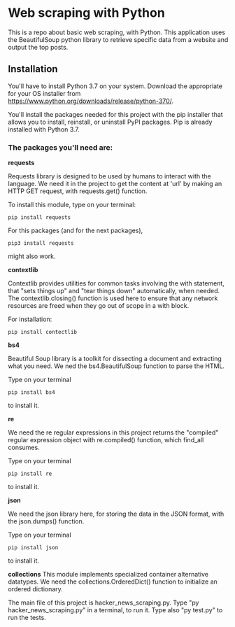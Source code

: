 # Web scraping with Python

This is a repo about basic web scraping, with Python. This application uses the BeautifulSoup python library to retrieve specific data from a website and output the top posts.

## Installation

You'll have to install Python 3.7 on your system. Download the appropriate for your OS installer from https://www.python.org/downloads/release/python-370/.

You'll install the packages needed for this project with the pip installer that allows you to install, reinstall, or uninstall PyPI packages. Pip is already installed with Python 3.7.


### The packages you'll need are:

**requests**

Requests library is designed to be used by humans to interact with the language. We need it in the project to get the content at 'url' by making an HTTP GET request, with requests.get() function.

To install this module, type on your terminal:
```
pip install requests
```
For this packages (and for the next packages),
```
pip3 install requests
```
might also work.

**contextlib**

Contextlib provides utilities for common tasks involving the with statement, that "sets things up" and "tear things down" automatically, when needed. The contextlib.closing() function is used here to ensure that any network resources are freed when they go out of scope in a with block.

For installation:
```
pip install contectlib
```

**bs4**

Beautiful Soup library is a toolkit for dissecting a document and extracting what you need. We ned the bs4.BeautifulSoup function to parse the HTML.

Type on your terminal
```
pip install bs4
```
to install it.

**re**

We need the re regular expressions in this project returns the "compiled" regular expression object with re.compiled() function, which find_all consumes.

Type on your terminal
```
pip install re
```
to install it.

**json**

We need the json library here, for storing the data in the JSON format, with the json.dumps() function.

Type on your terminal
```
pip install json
```
to install it.

**collections**
This module implements specialized container alternative datatypes. We need the collections.OrderedDict() function to initialize an ordered dictionary.

The main file of this project is hacker_news_scraping.py. Type "py hacker_news_scraping.py" in a terminal, to run it. Type also "py test.py" to run the tests.
